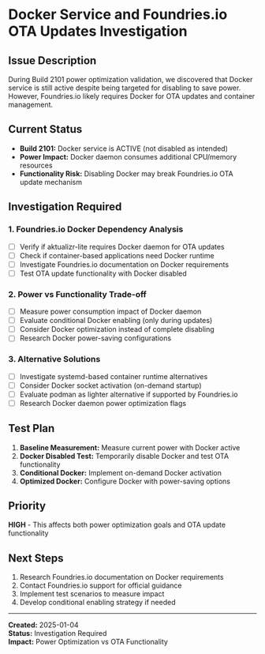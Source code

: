 # Docker Service and Foundries.io OTA Updates Investigation

## Issue Description
During Build 2101 power optimization validation, we discovered that Docker service is still active despite being targeted for disabling to save power. However, Foundries.io likely requires Docker for OTA updates and container management.

## Current Status
- **Build 2101:** Docker service is ACTIVE (not disabled as intended)
- **Power Impact:** Docker daemon consumes additional CPU/memory resources
- **Functionality Risk:** Disabling Docker may break Foundries.io OTA update mechanism

## Investigation Required

### 1. Foundries.io Docker Dependency Analysis
- [ ] Verify if aktualizr-lite requires Docker daemon for OTA updates
- [ ] Check if container-based applications need Docker runtime
- [ ] Investigate Foundries.io documentation on Docker requirements
- [ ] Test OTA update functionality with Docker disabled

### 2. Power vs Functionality Trade-off
- [ ] Measure power consumption impact of Docker daemon
- [ ] Evaluate conditional Docker enabling (only during updates)
- [ ] Consider Docker optimization instead of complete disabling
- [ ] Research Docker power-saving configurations

### 3. Alternative Solutions
- [ ] Investigate systemd-based container runtime alternatives
- [ ] Consider Docker socket activation (on-demand startup)
- [ ] Evaluate podman as lighter alternative if supported by Foundries.io
- [ ] Research Docker daemon power optimization flags

## Test Plan
1. **Baseline Measurement:** Measure current power with Docker active
2. **Docker Disabled Test:** Temporarily disable Docker and test OTA functionality
3. **Conditional Docker:** Implement on-demand Docker activation
4. **Optimized Docker:** Configure Docker with power-saving options

## Priority
**HIGH** - This affects both power optimization goals and OTA update functionality

## Next Steps
1. Research Foundries.io documentation on Docker requirements
2. Contact Foundries.io support for official guidance
3. Implement test scenarios to measure impact
4. Develop conditional enabling strategy if needed

---
**Created:** 2025-01-04  
**Status:** Investigation Required  
**Impact:** Power Optimization vs OTA Functionality
